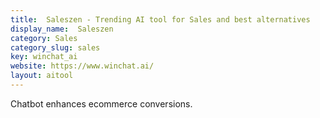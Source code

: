 ```yaml
---
title:  Saleszen - Trending AI tool for Sales and best alternatives
display_name:  Saleszen
category: Sales
category_slug: sales
key: winchat_ai
website: https://www.winchat.ai/
layout: aitool
---
```


Chatbot enhances ecommerce conversions.
